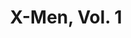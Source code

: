---
title: "X-Men, Vol. 1"
issue: 8A
issue_nr: 8
full_title: Tooth and Claw
subtitle: ""
story_arc: ""
crossover: ""
variant: ""
publisher: Marvel Comics
creators: 
  - Scott Lobdell
  - Jim Lee
  - Art Thibert
release_date: "Mar 17, 1992"
release_year: 1992
genre:
  - Action
  - Adventure
  - Super-Heroes
format: Comic
pages: 32
signed_by: ""
price: 1.25
---